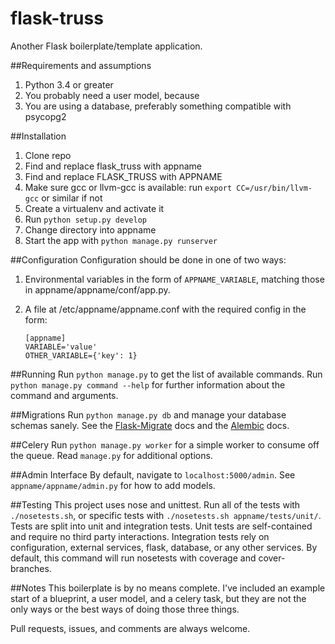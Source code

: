 # flask-truss

Another Flask boilerplate/template application.

##Requirements and assumptions
1. Python 3.4 or greater
1. You probably need a user model, because
1. You are using a database, preferably something compatible with psycopg2

##Installation
1. Clone repo
1. Find and replace flask_truss with appname
1. Find and replace FLASK_TRUSS with APPNAME
1. Make sure gcc or llvm-gcc is available: run `export CC=/usr/bin/llvm-gcc` or similar if not
1. Create a virtualenv and activate it
1. Run `python setup.py develop`
1. Change directory into appname
1. Start the app with `python manage.py runserver`

##Configuration
Configuration should be done in one of two ways:

1. Environmental variables in the form of `APPNAME_VARIABLE`, matching those in appname/appname/conf/app.py.
1. A file at /etc/appname/appname.conf with the required config in the form:

    ```
    [appname]
    VARIABLE='value'
    OTHER_VARIABLE={'key': 1}
    ```


##Running
Run `python manage.py` to get the list of available commands. Run `python manage.py command --help` for further
information about the command and arguments.

##Migrations
Run `python manage.py db` and manage your database schemas sanely. See the
[Flask-Migrate](https://flask-migrate.readthedocs.org/en/latest/) docs and the 
[Alembic](https://alembic.readthedocs.org/en/latest/) docs.

##Celery
Run `python manage.py worker` for a simple worker to consume off the queue. Read `manage.py` for additional options.

##Admin Interface
By default, navigate to `localhost:5000/admin`. See `appname/appname/admin.py` for how to add models.

##Testing
This project uses nose and unittest. Run all of the tests with `./nosetests.sh`, or specific tests with 
`./nosetests.sh appname/tests/unit/`. Tests are split into unit and integration tests. Unit tests are self-contained
and require no third party interactions. Integration tests rely on configuration, external services, flask, database, or
any other services. By default, this command will run nosetests with coverage and cover-branches.

##Notes
This boilerplate is by no means complete. I've included an example start of a blueprint, a user model, and a celery
task, but they are not the only ways or the best ways of doing those three things.

Pull requests, issues, and comments are always welcome.
